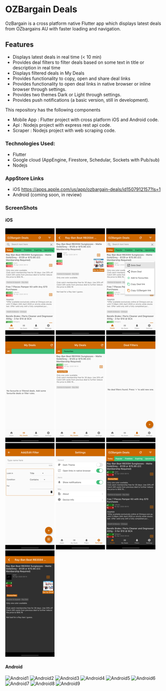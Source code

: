 # OZBargain Deals
OzBargain is a cross platform native Flutter app which displays latest deals from OZbargains AU with faster loading and navigation.


Features
--------------------

* Displays latest deals in real time (< 10 min)
* Provides deal filters to filter deals based on some text in title or description in real time
* Displays filtered deals in My Deals
* Provides functionality to copy, open and share deal links
* Provides functionality to open deal links in native browser or inline browser through settings.
* Provides two themes Dark or Light through settings.
* Provides push notifications (a basic version, still in development).

This repository has the following components

- Mobile App : Flutter project with cross platform iOS and Android code.
- Api : Nodejs project with express rest api code.
- Scraper : Nodejs project with web scraping code.

### Technologies Used:

- Flutter 
- Google cloud (AppEngine, Firestore, Schedular, Sockets with Pub/sub)
- Nodejs

### AppStore Links
* iOS https://apps.apple.com/us/app/ozbargain-deals/id1507912157?ls=1
* Android (coming soon, in review)


### ScreenShots
#### iOS
![iOS1](/Images/iOS/iOS1.png)
![iOS2](/Images/iOS/iOS2.png)
![iOS3](/Images/iOS/iOS3.png)
![iOS4](/Images/iOS/iOS4.png)
![iOS5](/Images/iOS/iOS5.png)
![iOS6](/Images/iOS/iOS6.png)
![iOS7](/Images/iOS/iOS7.png)
![iOS8](/Images/iOS/iOS8.png)
![iOS9](/Images/iOS/iOS9.png)
![iOS10](/Images/iOS/iOS10.png)

#### Android
![Android1](/Images/Android/Android1.png)
![Android2](/Images/Android/Android2.png)
![Android3](/Images/Android/Android3.png)
![Android4](/Images/Android/Android4.png)
![Android5](/Images/Android/Android5.png)
![Android6](/Images/Android/Android6.png)
![Android7](/Images/Android/Android7.png)
![Android8](/Images/Android/Android8.png)
![Android9](/Images/Android/Android9.png)

